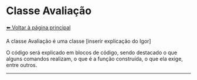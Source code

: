 # Classe Avaliação
[⬅️ Voltar à página principal](../README.md)

A classe Avaliação é uma classe [inserir explicação do Igor]

O código será explicado em blocos de código, sendo destacado o que alguns comandos realizam, o que é a função construída, o que ela exige, entre outros.

---
